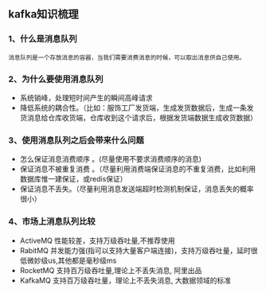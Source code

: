 
## kafka知识梳理

### 1、什么是消息队列 ###

	消息队列是一个存放消息的容器，当我们需要消费消息的时候，可以取出消息供自己使用。

### 2、为什么要使用消息队列 ###

- 系统销峰，处理短时间产生的瞬间高峰请求
- 降低系统的耦合性。（比如：服饰工厂发货端，生成发货数据后，生成一条发货消息给仓库收货端，仓库收到这个请求后，根据发货端数据生成收货数据）


### 3、使用消息队列之后会带来什么问题 ###

- 怎么保证消息消费顺序 。(尽量使用不要求消费顺序的消息) 
- 保证消息不被重复消费 。（尽量利用消费端保证消息的不重复消费，比如利用数据库惟一建保证，或redis保证）  
- 保证消息不丢失。（尽量利用消息发送端超时检测机制保证，消息丢失的概率很小）


### 4、市场上消息队列比较 ###

- ActiveMQ 性能较差，支持万级吞吐量,不推荐使用
- RabitMQ 并发能力强(指可以支持大量客户端连接)，支持万级吞吐量，延时很低微妙级us,其他都是毫秒级ms
- RocketMQ 支持百万级吞吐量,理论上不丢失消息, 阿里出品
- KafkaMQ 支持百万级吞吐量，理论上不丢失消息, 大数据领域的标准
